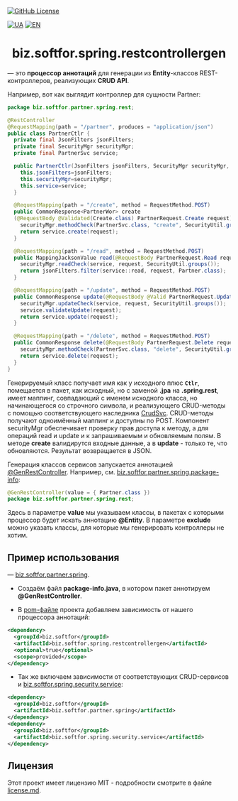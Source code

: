 [![GitHub License](https://img.shields.io/github/license/ovsyannykov/biz.softfor)](license.md)

[![UA](https://img.shields.io/badge/UA-yellow)](readme.ua.md)
[![EN](https://img.shields.io/badge/EN-blue)](readme.md)

<h1 align="center">biz.softfor.spring.restcontrollergen</h1>

— это **процессор аннотаций** для генерации из **Entity**-классов
REST-контроллеров, реализующих **CRUD API**.

Например, вот как выглядит контроллер для сущности Partner:
```java
package biz.softfor.partner.spring.rest;

@RestController
@RequestMapping(path = "/partner", produces = "application/json")
public class PartnerCtlr {
  private final JsonFilters jsonFilters;
  private final SecurityMgr securityMgr;
  private final PartnerSvc service;

  public PartnerCtlr(JsonFilters jsonFilters, SecurityMgr securityMgr, PartnerSvc service) {
    this.jsonFilters=jsonFilters;
    this.securityMgr=securityMgr;
    this.service=service;
  }

  @RequestMapping(path = "/create", method = RequestMethod.POST)
  public CommonResponse<PartnerWor> create
  (@RequestBody @Validated(Create.class) PartnerRequest.Create request) {
    securityMgr.methodCheck(PartnerSvc.class, "create", SecurityUtil.groups());
    return service.create(request);
  }

  @RequestMapping(path = "/read", method = RequestMethod.POST)
  public MappingJacksonValue read(@RequestBody PartnerRequest.Read request) {
    securityMgr.readCheck(service, request, SecurityUtil.groups());
    return jsonFilters.filter(service::read, request, Partner.class);
  }

  @RequestMapping(path = "/update", method = RequestMethod.POST)
  public CommonResponse update(@RequestBody @Valid PartnerRequest.Update request) {
    securityMgr.updateCheck(service, request, SecurityUtil.groups());
    service.validateUpdate(request);
    return service.update(request);
  }

  @RequestMapping(path = "/delete", method = RequestMethod.POST)
  public CommonResponse delete(@RequestBody PartnerRequest.Delete request) {
    securityMgr.methodCheck(PartnerSvc.class, "delete", SecurityUtil.groups());
    return service.delete(request);
  }
}
```

Генерируемый класс получает имя как у исходного плюс **```Ctlr```**,
помещается в пакет, как исходный, но с заменой **.jpa** на **.spring.rest**,
имеет маппинг, совпадающий с именем исходного класса, но начинающегося
со строчного символа, и реализующего CRUD-методы с помощью соответствующего
наследника [CrudSvc](../biz.softfor.spring.jpa.crud/src/main/java/biz/softfor/spring/jpa/crud/CrudSvc.java).
CRUD-методы получают одноимённый маппинг и доступны по POST. Компонент
securityMgr обеспечивает проверку прав доступа к методу, а для операций read и
update и к запрашиваемым и обновляемым полям. В методе **create** валидирутся
входные данные, а в **update** - только те, что обновляются. Результат
возвращается в JSON.

Генерация классов сервисов запускается аннотацией
[@GenRestController](src/main/java/biz/softfor/spring/restcontrollergen/GenRestController.java).
Например, см. [biz.softfor.partner.spring.package-info](../biz.softfor.partner.spring/src/main/java/biz/softfor/user/spring/package-info.java):
```java
@GenRestController(value = { Partner.class })
package biz.softfor.partner.spring.rest;
```
Здесь в параметре **value** мы указываем классы, в пакетах с которыми процессор
будет искать аннотацию **@Entity**. В параметре **exclude** можно указать классы,
для которые мы генерировать контроллеры не хотим.

## Пример использования

— [biz.softfor.partner.spring](../biz.softfor.partner.spring).

- Создаём файл **package-info.java**, в котором пакет аннотируем
**@GenRestController**.

- В [pom-файле](../biz.softfor.partner.spring.rest/pom.xml) проекта добавляем
зависимость от нашего процессора аннотаций:
```xml
<dependency>
  <groupId>biz.softfor</groupId>
  <artifactId>biz.softfor.spring.restcontrollergen</artifactId>
  <optional>true</optional>
  <scope>provided</scope>
</dependency>
```

- Так же включаем зависимости от соответствующих CRUD-сервисов и
[biz.softfor.spring.security.service](../biz.softfor.spring.security.service):
```xml
<dependency>
  <groupId>biz.softfor</groupId>
  <artifactId>biz.softfor.partner.spring</artifactId>
</dependency>
<dependency>
  <groupId>biz.softfor</groupId>
  <artifactId>biz.softfor.spring.security.service</artifactId>
</dependency>
```

## Лицензия

Этот проект имеет лицензию MIT - подробности смотрите в файле [license.md](license.md).
